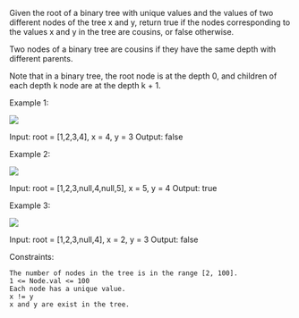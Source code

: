Given the root of a binary tree with unique values and the values of two different nodes of the tree x and y, return true if the nodes corresponding to the values x and y in the tree are cousins, or false otherwise.

Two nodes of a binary tree are cousins if they have the same depth with different parents.

Note that in a binary tree, the root node is at the depth 0, and children of each depth k node are at the depth k + 1.

 

Example 1:

![](https://assets.leetcode.com/uploads/2019/02/12/q1248-01.png)

Input: root = [1,2,3,4], x = 4, y = 3
Output: false

Example 2:

![](https://assets.leetcode.com/uploads/2019/02/12/q1248-02.png)

Input: root = [1,2,3,null,4,null,5], x = 5, y = 4
Output: true

Example 3:

![](https://assets.leetcode.com/uploads/2019/02/13/q1248-03.png)

Input: root = [1,2,3,null,4], x = 2, y = 3
Output: false

 

Constraints:

    The number of nodes in the tree is in the range [2, 100].
    1 <= Node.val <= 100
    Each node has a unique value.
    x != y
    x and y are exist in the tree.

